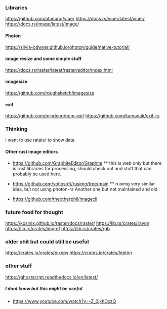 

### Libraries
https://github.com/atanunq/viuer
https://docs.rs/viuer/latest/viuer/
https://docs.rs/image/latest/image/

#### Photon
https://silvia-odwyer.github.io/photon/guide/native-tutorial/

#### image resize and some simple stuff
https://docs.rs/raster/latest/raster/editor/index.html

#### imagesize
https://github.com/roughsketch/imagesize


#### exif
https://github.com/mindeng/nom-exif
https://github.com/kamadak/exif-rs

### Thinking
i want to use ratatui to show data

#### Other rust image editors
* https://github.com/GraphiteEditor/Graphite
** this is web only but there is rust libraries for processing, should check out and stuff that can probably be used here.


* https://github.com/yotiosoft/rusimg/tree/main
** rusimg very similar idea, but not using photon-rs
Another one but not maintained and old
* https://github.com/theotherphil/imagecli

### future food for thought
https://kosinix.github.io/raster/docs/raster/
https://lib.rs/crates/rayon
https://lib.rs/crates/imgref
https://lib.rs/crates/rgb

### older shit but could still be useful
https://crates.io/crates/pixops
https://crates.io/crates/lepton

### other stuff
https://ghostscript.readthedocs.io/en/latest/


##### I dont know but this might be useful
* https://www.youtube.com/watch?v=-Z_0jxhOxzQ

